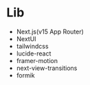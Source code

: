 # Lib

- Next.js(v15 App Router)
- NextUI
- tailwindcss
- lucide-react
- framer-motion
- next-view-transitions
- formik
